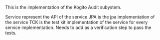 This is the implementation of the Kogito Audit subystem.

Service represent the API of the service
JPA is the jpa implementation of the service
TCK is the test kit implementation of the service for every service implementation. Needs to add as a verification step to pass the tests.